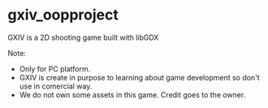 # gxiv_oopproject
GXIV is a 2D shooting game built with libGDX

Note:
- Only for PC platform.
- GXIV is create in purpose to learning about game development so don't use in comercial way.
- We do not own some assets in this game. Credit goes to the owner.

